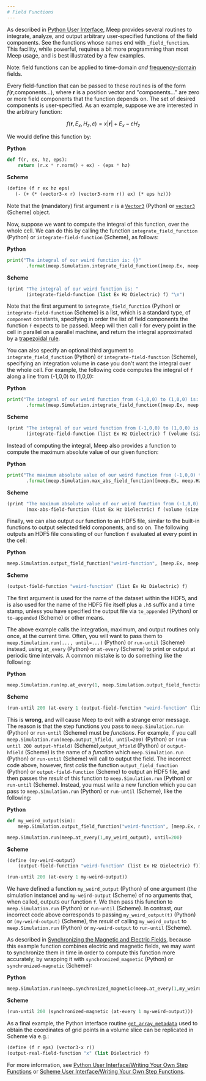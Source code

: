 ```yaml
---
# Field Functions
---
```


As described in [Python User Interface](Python_User_Interface.md), Meep provides several routines to integrate, analyze, and output arbitrary user-specified functions of the field components. See the functions whose names end with `_field_function`. This facility, while powerful, requires a bit more programming than most Meep usage, and is best illustrated by a few examples.

Note: field functions can be applied to time-domain *and* [frequency-domain](Python_User_Interface.md#frequency-domain-solver) fields.

Every field-function that can be passed to these routines is of the form *f*(**r**,components...), where **r** is a position vector and "components..." are zero or more field components that the function depends on. The set of desired components is user-specified. As an example, suppose we are interested in the arbitrary function:

$$f(\mathbf{r}, E_x, H_z, \varepsilon) = x |\mathbf{r}| + E_x - \varepsilon H_z$$

We would define this function by:

**Python**
```py
def f(r, ex, hz, eps):
    return (r.x * r.norm() + ex) - (eps * hz)
```

**Scheme**
```scm
(define (f r ex hz eps)
   (- (+ (* (vector3-x r) (vector3-norm r)) ex) (* eps hz)))
```

Note that the (mandatory) first argument `r` is a [`Vector3`](Python_User_Interface.md#vector3) (Python) or [`vector3`](https://libctl.readthedocs.io/en/latest/User_Reference) (Scheme) object.

Now, suppose we want to compute the integral of this function, over the whole cell. We can do this by calling the function `integrate_field_function` (Python) or `integrate-field-function` (Scheme), as follows:

**Python**
```py
print("The integral of our weird function is: {}"
	   .format(meep.Simulation.integrate_field_function([meep.Ex, meep.Hz, meep.Dielectric], f)))
```

**Scheme**
```scm
(print "The integral of our weird function is: "
       (integrate-field-function (list Ex Hz Dielectric) f) "\n")
```

Note that the first argument to `integrate_field_function` (Python) or `integrate-field-function` (Scheme) is a list, which is a standard type, of `component` constants, specifying in order the list of field components the function `f` expects to be passed. Meep will then call `f` for every point in the cell in parallel on a parallel machine, and return the integral approximated by a [trapezoidal rule](https://en.wikipedia.org/wiki/trapezoidal_rule).

You can also specify an optional third argument to `integrate_field_function` (Python) or `integrate-field-function` (Scheme), specifying an integration volume in case you don't want the integral over the whole cell. For example, the following code computes the integral of `f` along a line from (-1,0,0) to (1,0,0):

**Python**
```py
print("The integral of our weird function from (-1,0,0) to (1,0,0) is: {}"
	   .format(meep.Simulation.integrate_field_function([meep.Ex, meep.Hz, meep.Dielectric], f, meep.Volume(size=meep.Vector3(2,0,0), center=meep.Vector3(0,0,0)))))
```

**Scheme**
```scm
(print "The integral of our weird function from (-1,0,0) to (1,0,0) is: "
       (integrate-field-function (list Ex Hz Dielectric) f (volume (size 2 0 0) (center 0 0 0))) "\n")
```

Instead of computing the integral, Meep also provides a function to compute the maximum absolute value of our given function:

**Python**
```py
print("The maximum absolute value of our weird function from (-1,0,0) to (1,0,0) is: {}"
	   .format(meep.Simulation.max_abs_field_function([meep.Ex, meep.Hz, meep.Dielectric], f, meep.Volume(size=meep.Vector3(2,0,0), center=meep.Vector3(0,0,0)))))
```

**Scheme**
```scm
(print "The maximum absolute value of our weird function from (-1,0,0) to (1,0,0) is: "
       (max-abs-field-function (list Ex Hz Dielectric) f (volume (size 2 0 0) (center 0 0 0))) "\n")
```

Finally, we can also output our function to an HDF5 file, similar to the built-in functions to output selected field components, and so on. The following outputs an HDF5 file consisting of our function `f` evaluated at every point in the cell:

**Python**
```py
meep.Simulation.output_field_function("weird-function", [meep.Ex, meep.Hz, meep.Dielectric], f)
```

**Scheme**
```scm
(output-field-function "weird-function" (list Ex Hz Dielectric) f)
```

The first argument is used for the name of the dataset within the HDF5, and is also used for the name of the HDF5 file itself plus a `.h5` suffix and a time stamp, unless you have specified the output file via `to_appended` (Python) or `to-appended` (Scheme) or other means.

The above example calls the integration, maximum, and output routines only once, at the current time. Often, you will want to pass them to `meep.Simulation.run(..., until=...)` (Python) or `run-until` (Scheme) instead, using `at_every` (Python) or `at-every` (Scheme) to print or output at periodic time intervals. A common mistake is to do something like the following:

**Python**
```py
meep.Simulation.run(mp.at_every(1, meep.Simulation.output_field_function("weird-function", [meep.Ex, meep.Hz, meep.Dielectric], f)), until=200)
```

**Scheme**
```scm
(run-until 200 (at-every 1 (output-field-function "weird-function" (list Ex Hz Dielectric) f)))
```

This is **wrong**, and will cause Meep to exit with a strange error message. The reason is that the step functions you pass to `meep.Simulation.run` (Python) or `run-until` (Scheme) must be *functions*. For example, if you call `meep.Simulation.run(meep.output_hfield, until=200)` (Python) or `(run-until 200 output-hfield)` (Scheme),`output_hfield` (Python) or  `output-hfield` (Scheme)  is the name of a *function* which `meep.Simulation.run` (Python) or `run-until` (Scheme) will call to output the field. The incorrect code above, however, first *calls* the function `output_field_function` (Python) or `output-field-function` (Scheme) to output an HDF5 file, and then passes the *result* of this function to `meep.Simulation.run` (Python) or `run-until` (Scheme). Instead, you must write a new function which you can pass to `meep.Simulation.run` (Python) or `run-until` (Scheme), like the following:

**Python**
```py
def my_weird_output(sim):
    meep.Simulation.output_field_function("weird-function", [meep.Ex, meep.Hz, meep.Dielectric], f)    

meep.Simulation.run(meep.at_every(1,my_weird_output), until=200)
```

**Scheme**
```scm
(define (my-weird-output)
	(output-field-function "weird-function" (list Ex Hz Dielectric) f))

(run-until 200 (at-every 1 my-weird-output))
```

We have defined a function `my_weird_output` (Python) of one argument (the simulation instance) and `my-weird-output` (Scheme) of no arguments that, when called, outputs our function `f`. We then pass this function to `meep.Simulation.run` (Python) or `run-until` (Scheme). In contrast, our incorrect code above corresponds to passing `my_weird_output(t)` (Python) or `(my-weird-output)` (Scheme), the *result* of calling `my_weird_output` to `meep.Simulation.run` (Python) or `my-weird-output` to `run-until` (Scheme).

As described in [Synchronizing the Magnetic and Electric Fields](Synchronizing_the_Magnetic_and_Electric_Fields.md), because this example function combines electric and magnetic fields, we may want to synchronize them in time in order to compute this function more accurately, by wrapping it with `synchronized_magnetic` (Python) or `synchronized-magnetic` (Scheme):

**Python**
```py
meep.Simulation.run(meep.synchronized_magnetic(meep.at_every(1,my_weird_output)), until=200)
```

**Scheme**
```scm
(run-until 200 (synchronized-magnetic (at-every 1 my-weird-output)))
```

As a final example, the Python interface routine [`get_array_metadata`](Python_User_Interface.md#array-metadata) used to obtain the coordinates of grid points in a volume slice can be replicated in Scheme via e.g.:

```scm
(define (f r eps) (vector3-x r))
(output-real-field-function "x" (list Dielectric) f)
```

For more information, see [Python User Interface/Writing Your Own Step Functions](Python_User_Interface.md#writing-your-own-step-functions) or [Scheme User Interface/Writing Your Own Step Functions](Scheme_User_Interface.md#writing-your-own-step-functions).
